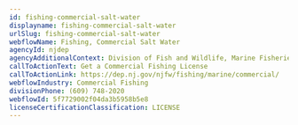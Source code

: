 ```yaml
---
id: fishing-commercial-salt-water
displayname: fishing-commercial-salt-water
urlSlug: fishing-commercial-salt-water
webflowName: Fishing, Commercial Salt Water
agencyId: njdep
agencyAdditionalContext: Division of Fish and Wildlife, Marine Fisheries Administration
callToActionText: Get a Commercial Fishing License
callToActionLink: https://dep.nj.gov/njfw/fishing/marine/commercial/
webflowIndustry: Commercial Fishing
divisionPhone: (609) 748-2020
webflowId: 5f7729002f04da3b5958b5e8
licenseCertificationClassification: LICENSE
---
```

